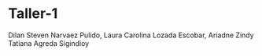 # Taller-1
Dilan Steven Narvaez Pulido, Laura Carolina Lozada Escobar, Ariadne Zindy Tatiana Agreda Sigindioy
